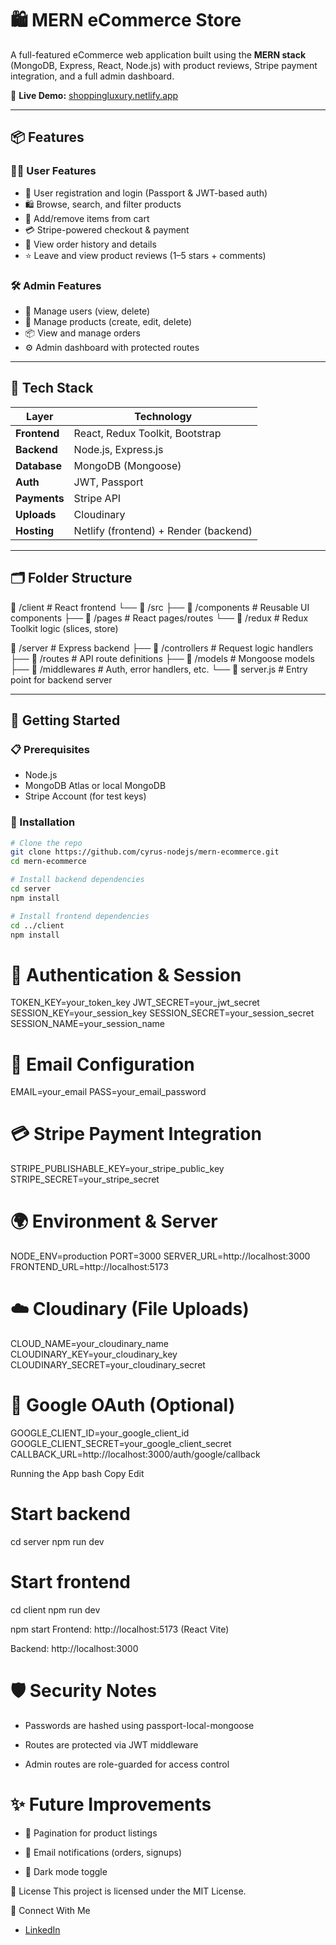 # 🛍️ MERN eCommerce Store

A full-featured eCommerce web application built using the **MERN stack** (MongoDB, Express, React, Node.js) with product reviews, Stripe payment integration, and a full admin dashboard.

🔗 **Live Demo:** [shoppingluxury.netlify.app](https://shoppingluxury.netlify.app/)

---

## 📦 Features

### 🧑‍💻 User Features

- 🔐 User registration and login (Passport & JWT-based auth)
- 🛍️ Browse, search, and filter products
- 🛒 Add/remove items from cart
- 💳 Stripe-powered checkout & payment
- 📜 View order history and details
- ⭐ Leave and view product reviews (1–5 stars + comments)

### 🛠️ Admin Features

- 👤 Manage users (view, delete)
- 🛒 Manage products (create, edit, delete)
- 📦 View and manage orders
- ⚙️ Admin dashboard with protected routes

---

## 🧰 Tech Stack

| Layer        | Technology                        |
|-------------|------------------------------------|
| **Frontend**| React, Redux Toolkit, Bootstrap    |
| **Backend** | Node.js, Express.js                |
| **Database**| MongoDB (Mongoose)                 |
| **Auth**    | JWT, Passport                      |
| **Payments**| Stripe API                         |
| **Uploads** | Cloudinary                         |
| **Hosting** | Netlify (frontend) + Render (backend) |

---

## 🗂️ Folder Structure

📁 /client                # React frontend
 └── 📁 /src
     ├── 📁 /components   # Reusable UI components
     ├── 📁 /pages        # React pages/routes
     └── 📁 /redux        # Redux Toolkit logic (slices, store)

📁 /server                # Express backend
 ├── 📁 /controllers      # Request logic handlers
 ├── 📁 /routes           # API route definitions
 ├── 📁 /models           # Mongoose models
 ├── 📁 /middlewares      # Auth, error handlers, etc.
 └── 📄 server.js         # Entry point for backend server

 
---

## 🚀 Getting Started

### 📋 Prerequisites

- Node.js
- MongoDB Atlas or local MongoDB
- Stripe Account (for test keys)

### 🔧 Installation

```bash
# Clone the repo
git clone https://github.com/cyrus-nodejs/mern-ecommerce.git
cd mern-ecommerce

# Install backend dependencies
cd server
npm install

# Install frontend dependencies
cd ../client
npm install

```

# 🔐 Authentication & Session
TOKEN_KEY=your_token_key
JWT_SECRET=your_jwt_secret
SESSION_KEY=your_session_key
SESSION_SECRET=your_session_secret
SESSION_NAME=your_session_name

# 📧 Email Configuration
EMAIL=your_email
PASS=your_email_password

# 💳 Stripe Payment Integration
STRIPE_PUBLISHABLE_KEY=your_stripe_public_key
STRIPE_SECRET=your_stripe_secret

# 🌍 Environment & Server
NODE_ENV=production
PORT=3000
SERVER_URL=http://localhost:3000
FRONTEND_URL=http://localhost:5173

# ☁️ Cloudinary (File Uploads)
CLOUD_NAME=your_cloudinary_name
CLOUDINARY_KEY=your_cloudinary_key
CLOUDINARY_SECRET=your_cloudinary_secret

# 🔐 Google OAuth (Optional)
GOOGLE_CLIENT_ID=your_google_client_id
GOOGLE_CLIENT_SECRET=your_google_client_secret
CALLBACK_URL=http://localhost:3000/auth/google/callback


Running the App
bash
Copy
Edit
# Start backend
cd server
npm run dev

# Start frontend
cd client
npm run dev

npm start
Frontend: http://localhost:5173 (React Vite)

Backend: http://localhost:3000


# 🛡️ Security Notes

- Passwords are hashed using passport-local-mongoose

- Routes are protected via JWT middleware

- Admin routes are role-guarded for access control


# ✨ Future Improvements

- 📑 Pagination for product listings

- 📧 Email notifications (orders, signups)

- 🌙 Dark mode toggle

📄 License
This project is licensed under the MIT License.

💬 Connect With Me
- [LinkedIn](https://www.linkedin.com/in/emmanuel-adeyemi-464ba5227)




